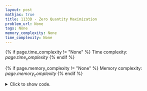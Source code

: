 ```yaml
---
layout: post
mathjax: true
title: 1133D - Zero Quantity Maximization
problem_url: None
tags: None
memory_complexity: None
time_complexity: None
---
```




{% if page.time_complexity != "None" %}
Time complexity: ${{ page.time_complexity }}$
{% endif %}

{% if page.memory_complexity != "None" %}
Memory complexity: ${{ page.memory_complexity }}$
{% endif %}

<details>
<summary>
<p style="display:inline">Click to show code.</p>
</summary>
```cpp
{% raw %}
using namespace std;
using lld = long double;
using mdi = map<lld, int>;
const int NMAX = 2 * 10e5 + 11;
int n;
lld a[NMAX], b[NMAX];
mdi counter;
bool comp(const pair<lld, int> &l, const pair<lld, int> &r)
{
    return l.second < r.second;
}
int main(void)
{
    int zeros = 0;
    lld frac;
    cin >> n;
    for (int i = 0; i < n; ++i)
        cin >> a[i];
    for (int i = 0; i < n; ++i)
        cin >> b[i];
    for (int i = 0; i < n; ++i)
    {
        if (a[i] == 0 and b[i] == 0)
            ++zeros;
        if (a[i] == 0)
            continue;
        else
        {
            frac = b[i] / a[i];
            ++counter[frac];
        }
    }
    cout << zeros + max_element(counter.begin(), counter.end(), comp)->second
         << endl;
}

{% endraw %}
```
</details>

